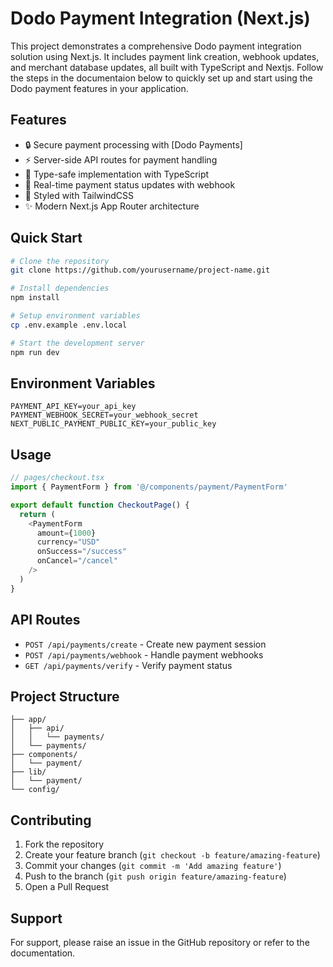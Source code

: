# Dodo Payment Integration (Next.js)

This project demonstrates a comprehensive Dodo payment integration solution using Next.js. It includes payment link creation, webhook updates, and merchant database updates, all built with  TypeScript and Nextjs. Follow the steps in the documentaion below to quickly set up and start using the Dodo payment features in your application.

## Features

- 🔒 Secure payment processing with [Dodo Payments]
- ⚡ Server-side API routes for payment handling
- 🎯 Type-safe implementation with TypeScript
- 🔄 Real-time payment status updates with webhook
- 🎨 Styled with TailwindCSS
- ✨ Modern Next.js App Router architecture

## Quick Start

```bash
# Clone the repository
git clone https://github.com/yourusername/project-name.git

# Install dependencies
npm install

# Setup environment variables
cp .env.example .env.local

# Start the development server
npm run dev
```

## Environment Variables

```env
PAYMENT_API_KEY=your_api_key
PAYMENT_WEBHOOK_SECRET=your_webhook_secret
NEXT_PUBLIC_PAYMENT_PUBLIC_KEY=your_public_key
```

## Usage

```typescript
// pages/checkout.tsx
import { PaymentForm } from '@/components/payment/PaymentForm'

export default function CheckoutPage() {
  return (
    <PaymentForm
      amount={1000}
      currency="USD"
      onSuccess="/success"
      onCancel="/cancel"
    />
  )
}
```

## API Routes

- `POST /api/payments/create` - Create new payment session
- `POST /api/payments/webhook` - Handle payment webhooks
- `GET /api/payments/verify` - Verify payment status

## Project Structure

```
├── app/
│   ├── api/
│   │   └── payments/
│   └── payments/
├── components/
│   └── payment/
├── lib/
│   └── payment/
└── config/
```

## Contributing

1. Fork the repository
2. Create your feature branch (`git checkout -b feature/amazing-feature`)
3. Commit your changes (`git commit -m 'Add amazing feature'`)
4. Push to the branch (`git push origin feature/amazing-feature`)
5. Open a Pull Request

## Support

For support, please raise an issue in the GitHub repository or refer to the documentation.